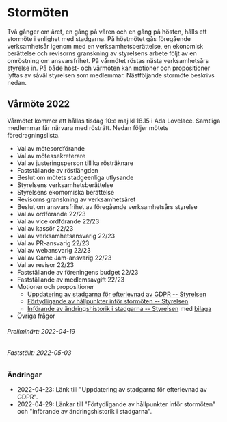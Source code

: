 # Stormöten

Två gånger om året, en gång på våren och en gång på hösten, hålls ett stormöte i
enlighet med stadgarna. På höstmötet gås föregående verksamhetsår igenom med en
verksamhetsberättelse, en ekonomisk berättelse och revisorns granskning av
styrelsens arbete följt av en omröstning om ansvarsfrihet. På vårmötet röstas
nästa verksamhetsårs styrelse in. På både höst- och vårmöten kan motioner och
propositioner lyftas av såväl styrelsen som medlemmar. Nästföljande stormöte
beskrivs nedan.

## Vårmöte 2022

Vårmötet kommer att hållas tisdag 10:e maj kl 18.15 i Ada Lovelace. Samtliga
medlemmar får närvara med rösträtt. Nedan följer mötets föredragningslista.

- Val av mötesordförande
- Val av mötessekreterare
- Val av justeringsperson tillika rösträknare
- Fastställande av röstlängden
- Beslut om mötets stadgeenliga utlysande
- Styrelsens verksamhetsberättelse
- Styrelsens ekomomiska berättelse
- Revisorns granskning av verksamhetsåret
- Beslut om ansvarsfrihet av föregående verksamhetsårs styrelse
- Val av ordförande 22/23
- Val av vice ordförande 22/23
- Val av kassör 22/23
- Val av verksamhetsansvarig 22/23
- Val av PR-ansvarig 22/23
- Val av webansvarig 22/23
- Val av Game Jam-ansvarig 22/23
- Val av revisor 22/23
- Fastställande av föreningens budget 22/23
- Fastställande av medlemsavgift 22/23
- Motioner och propositioner
  - [Uppdatering av stadgarna för efterlevnad av GDPR --
    Styrelsen](https://github.com/lithekod/bylaws/blob/f9f5974ab79b29833d66b1247215d8080d043e13/motioner-och-propositioner/220421-gdpr.pdf)
  - [Förtydligande av hållpunkter inför stormöten --
    Styrelsen](https://github.com/lithekod/bylaws/blob/a39f0e08edd10fb2f9e862690dd41571daced4b8/motioner-och-propositioner/220428-storm%C3%B6testider/storm%C3%B6testider.pdf)
  - [Införande av ändringshistorik i stadgarna --
    Styrelsen](https://github.com/lithekod/bylaws/blob/a39f0e08edd10fb2f9e862690dd41571daced4b8/motioner-och-propositioner/220428-historik/historik.pdf)
    med
    [bilaga](https://github.com/lithekod/bylaws/blob/a39f0e08edd10fb2f9e862690dd41571daced4b8/motioner-och-propositioner/220428-historik/A1-f%C3%B6rslag.png)
- Övriga frågor

###### Preliminärt: 2022-04-19

###### Fastställt: 2022-05-03

### Ändringar

- 2022-04-23: Länk till "Uppdatering av stadgarna för efterlevnad av GDPR".
- 2022-04-29: Länkar till "Förtydligande av hållpunkter inför stormöten" och
  "införande av ändringshistorik i stadgarna".
